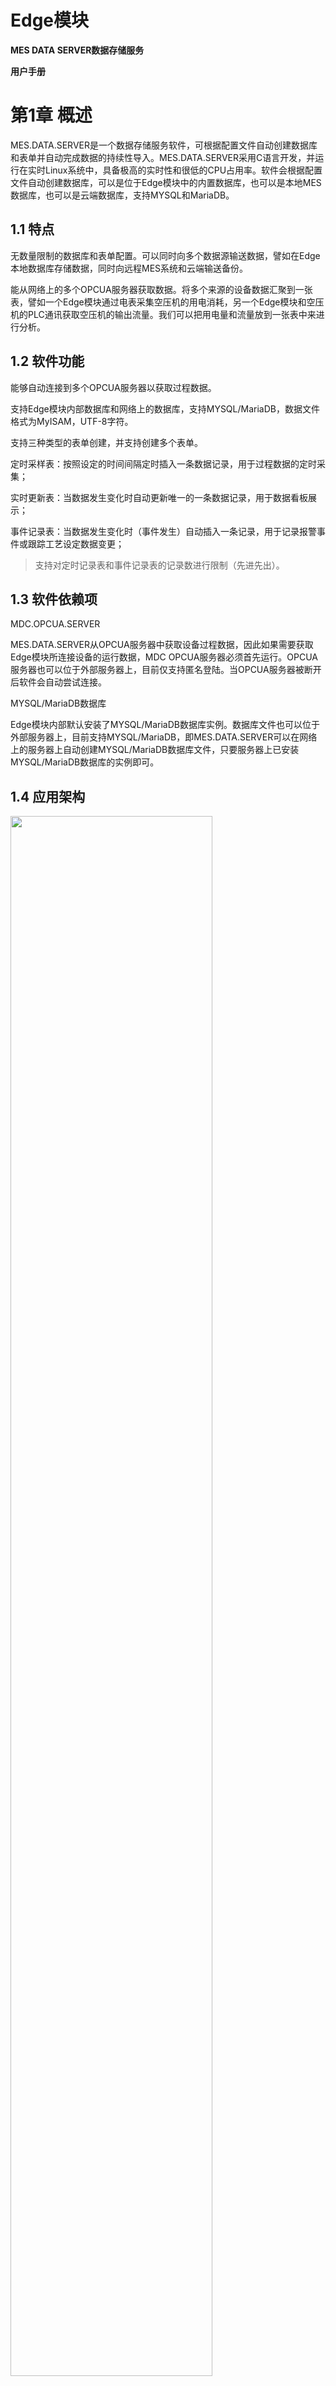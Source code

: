 
**Edge模块**
==========

**MES DATA SERVER数据存储服务**

**用户手册**

第1章 概述 
==========

MES.DATA.SERVER是一个数据存储服务软件，可根据配置文件自动创建数据库和表单并自动完成数据的持续性导入。MES.DATA.SERVER采用C语言开发，并运行在实时Linux系统中，具备极高的实时性和很低的CPU占用率。软件会根据配置文件自动创建数据库，可以是位于Edge模块中的内置数据库，也可以是本地MES数据库，也可以是云端数据库，支持MYSQL和MariaDB。

1.1 特点 
--------

无数量限制的数据库和表单配置。可以同时向多个数据源输送数据，譬如在Edge本地数据库存储数据，同时向远程MES系统和云端输送备份。

能从网络上的多个OPCUA服务器获取数据。将多个来源的设备数据汇聚到一张表，譬如一个Edge模块通过电表采集空压机的用电消耗，另一个Edge模块和空压机的PLC通讯获取空压机的输出流量。我们可以把用电量和流量放到一张表中来进行分析。

1.2 软件功能 
------------

能够自动连接到多个OPCUA服务器以获取过程数据。

支持Edge模块内部数据库和网络上的数据库，支持MYSQL/MariaDB，数据文件格式为MyISAM，UTF-8字符。

支持三种类型的表单创建，并支持创建多个表单。

定时采样表：按照设定的时间间隔定时插入一条数据记录，用于过程数据的定时采集；

实时更新表：当数据发生变化时自动更新唯一的一条数据记录，用于数据看板展示；

事件记录表：当数据发生变化时（事件发生）自动插入一条记录，用于记录报警事件或跟踪工艺设定数据变更；

> 支持对定时记录表和事件记录表的记录数进行限制（先进先出）。

1.3 软件依赖项 
--------------

MDC.OPCUA.SERVER

MES.DATA.SERVER从OPCUA服务器中获取设备过程数据，因此如果需要获取Edge模块所连接设备的运行数据，MDC
OPCUA服务器必须首先运行。OPCUA服务器也可以位于外部服务器上，目前仅支持匿名登陆。当OPCUA服务器被断开后软件会自动尝试连接。

MYSQL/MariaDB数据库

Edge模块内部默认安装了MYSQL/MariaDB数据库实例。数据库文件也可以位于外部服务器上，目前支持MYSQL/MariaDB，即MES.DATA.SERVER可以在网络上的服务器上自动创建MYSQL/MariaDB数据库文件，只要服务器上已安装MYSQL/MariaDB数据库的实例即可。

1.4 应用架构 
------------

<img src="https://scapeakstorage.blob.core.chinacloudapi.cn/helppic/mes/image2.png" width="80%"/>


第2章 EdgePlant配置 
===================

2.1 查看配置 
------------

<img src="https://scapeakstorage.blob.core.chinacloudapi.cn/helppic/mes/image3.png" width="80%"/>


运行EdgePlant软件，根据所使用的网卡，搜索并连接到模块；选择“应用软件”；选择“数据存储”，打开MES
DATA SERVER软件的配置。

<img src="https://scapeakstorage.blob.core.chinacloudapi.cn/helppic/mes/image4.png" width="80%"/>


读取模块配置：读取Edge中现有配置文件

下载模块配置：将修改后的配置文件下载至Edge，每次修改配置后需要重新下载配置

打开模块配置：打开本地电脑上的xml配置文件

保存模块配置：将当前xml配置文件保存到本地电脑

2.2 软件运行 
------------

### 2.2.1 程序开机自启 

<img src="https://scapeakstorage.blob.core.chinacloudapi.cn/helppic/mes/image5.png" width="80%"/>


在“系统设置/软件管理/数据储存”菜单下，找到“MES DATA
SERVER”软件，复制“文件路径”，打开“开机启动”菜单。

<img src="https://scapeakstorage.blob.core.chinacloudapi.cn/helppic/mes/image6.png" width="80%"/>


新建配置，自定义“软件名称”，将上述复制的“文件路径”粘贴到“软件路径”，设置启动延时，通常为“1000毫秒”，最后下载配置。

此时每次重启Edge或者重新上电，系统启动后，MES DATA
SERVER程序都会自动运行。

### 2.2.2 程序重启 

<img src="https://scapeakstorage.blob.core.chinacloudapi.cn/helppic/mes/image7.png" width="80%"/>


选择“系统设置/系统信息/系统/进程列表”，在进程列表下找到“MES\_DATA\_SERVER”进程，双击打开进程，可以选择“重启进程”或“终止进程”。

每次修改完软件配置并下载配置文件后，都需要按此步骤重新运行程序，新的配置文件才会生效。

2.3 数据源定义 
--------------

数据源定义用于指定整个配置文件的外部数据源，可以定义多个OPCUA
SERVER连接。（Mes.Data.Server从外部数据源获取数据并插入到指定的表单中）

<img src="https://scapeakstorage.blob.core.chinacloudapi.cn/helppic/mes/image8.png" width="80%"/> 

右键“数据源定义”，添加OPCUA服务器。自定义“服务器名称”，终结点格式为“opc.tcp://ip地址:端口号”，如果使用Edge的内置OPCUA服务器，终结点中的IP地址，需要设置为当前电脑所连接Edge模块的网口IP地址。

Edge模块的IP地址，可以在EdgePlant软件左下角查看。如此时电脑通过Edge的Eth0连接，终结点设置为“opc.tcp://192.168.10.118:4840”。

<img src="https://scapeakstorage.blob.core.chinacloudapi.cn/helppic/mes/image9.png" width="80%"/>


2.4 数据库服务器连接 
--------------------

数据库服务器连接用于配置数据库服务器，也就是数据库的实例。

### 2.4.1 数据服务配置 

右键添加数据库服务器连接。“服务器IP”为数据库实例所在的远程计算机的IP地址，注意通过网络访问需要开启3306端口。指定一个能够远程访问，并拥有足够数据库操作权限的账号密码，用于连接远程数据库。

<img src="https://scapeakstorage.blob.core.chinacloudapi.cn/helppic/mes/image10.png" width="80%"/>


### 2.4.2 数据库配置 

右键创建数据库，自定义数据库名称。指定“自动创建”，如果数据库不存在是否自动创建。指定“自动删除”，如果数据库已存在，则是否先删除。

程序运行首先会执行“自动删除”，再执行“自动创建”。因此，如果不想要删除原来的数据库，则避免多个数据库名称重复，或者指定“自动删除”为“否”。“自动创建”必须设置为“是”。在数据库服务器连接下，可以定义多个数据库。如果需要，可以将多张表划分到不同的数据库中。

<img src="https://scapeakstorage.blob.core.chinacloudapi.cn/helppic/mes/image11.png" width="80%"/>


### 2.4.3 数据表配置 

右击数据库创建数据表，目前支持三种类型的数据表。

**实时更新表**：表中只有一条记录，每间隔一定时间就更新所有字段的值。用于在线显示当前过程数据。

**定时记录表**：周期性记录表，每间隔一定时间就向表中插入一条记录。用于记录历史过程数据。

**事件记录表**：事件触发记录表，每间隔一定时间就依次检查一遍每个事件是否满足，如果该事件满足则插入一条记录。用于当某事件发生时插入一条信息，如报警信息和产线动作记录。

<img src="https://scapeakstorage.blob.core.chinacloudapi.cn/helppic/mes/image12.png" width="80%"/> 

指定“自动创建”，如果数据表不存在是否自动创建。指定“自动删除”，如果数据表已存在，则是否先删除。处理逻辑和数据库一样。

设定“时间常数”，指示不同类型数据表更新/插入/检查事件的事件间隔，单位为毫秒。

设定“记录限定数”，适用于定时记录表和事件记录表。等于0代表无限制，大于0为记录的限定数。当超过限定数时插入一条新记录会删除一条旧记录。删除的旧记录是按照ID字段排序的，因此当该参数大于0时要求表必须定义一个名为ID的自增字段。

每个Table表都是独立和并行执行的，相互之间没有关联。表在被更新和插入时都会依次处理所有定义的字段。

### 2.4.4 字段配置 

右键数据表，创建字段。

可以选中字段上下移动，调整数据表格式。

<img src="https://scapeakstorage.blob.core.chinacloudapi.cn/helppic/mes/image13.png" width="80%"/>


字段名称、字段别名：即数据表中的字段名称和注释。

字段声明：不局限于INT、VARCHAR、FLOAT之类的简单类型，任何Mysql的CREATE语句能识别的字段定义都可以。

数据格式符、字段数据源、OPCUA标签需要配合设置：

<img src="https://scapeakstorage.blob.core.chinacloudapi.cn/helppic/mes/image14.png" width="80%"/> 

<img src="https://scapeakstorage.blob.core.chinacloudapi.cn/helppic/mes/image15.png" width="80%"/>


### 2.4.5 OPC标签值字段配置 

用于从OPCUA服务器读取一个变量值，并转换成需要的数据类型写入数据库。

<img src="https://scapeakstorage.blob.core.chinacloudapi.cn/helppic/mes/image16.png" width="80%"/>


打开“OPCUA标签选择”对话框，选择“已配置的数据源”，在“节点空间浏览”中选择需要链接的节点。

<img src="https://scapeakstorage.blob.core.chinacloudapi.cn/helppic/mes/image17.png" width="80%"/>


<img src="https://scapeakstorage.blob.core.chinacloudapi.cn/helppic/mes/image18.png" width="80%"/> 

### 2.4.6 列表值字段 

<img src="https://scapeakstorage.blob.core.chinacloudapi.cn/helppic/mes/image19.png" width="80%"/>


该字段仅当“数据格式符”为“ListValue”时才允许定义。其余配置和OPC标签值字段配置相同。

<img src="https://scapeakstorage.blob.core.chinacloudapi.cn/helppic/mes/image20.png" width="80%"/>


列表值字段用于配置列表属性。

列表配置可以定义多个，没有限制。

值范围：将变量值与每一个列表值范围（数值范围，整数或浮点数）进行对比，如果匹配则解析该数据源数值作为字段的值。波浪线\~前面的数值为最小值（大于等于），\~后面的数值为最大值（小于等于），没有\~则认为是数值匹配（等于）。

数据格式符：指定该参数的文本，作为字段值写入数据库。

列表数据源：如果选择“数据格式符”，则直接取“数据格式符”参数从指定的值，如果选择“OPCUA服务器”，则取“OPCUA标签”中定义的值。

OPCUA标签：可直接复制列表值字段中选择的OPCUA标签。

### 2.4.7 事件节点 

<img src="https://scapeakstorage.blob.core.chinacloudapi.cn/helppic/mes/image21.png" width="80%"/>


事件记录表中可以配置多个Event节点，每个Event节点定义一个发生的事件。一个表内可以定义多个Event节点，这些Event节点将被单独扫描处理，每个满足触发条件的Event都将引起插入一条完整的记录。

触发类型：支持对位值的跳变检查，“上升沿触发”代表0-1上升沿跳变，“下降沿触发”代表1-0下降沿跳变。支持值变化检查，当Event节点值发生变化，即触发事件。

复位触发信号：目前仅可设置为“无”或者“复位触发信号”，当设置为"复位"时，当事件发生后自动复位事件对应的OPCUA变量（即“OPCUA标签”定义的变量）。

事件关联文本：用来标注一个纯字符串的事件文本，可用于插入到字段中。

### 2.4.8 事件文本字段 

只有在事件记录表中可以创建该字段。

<img src="https://scapeakstorage.blob.core.chinacloudapi.cn/helppic/mes/image22.png" width="80%"/>


将触发事件的文本填充到这个字段：即将上述“EVENT事件节点”中定义的“事件关联文本”，填充到字段中。这样，对于不同的事件就可以记录不同的内容，譬如记录所有报警的表或者设备的所有动作。

### 2.4.9 常用字段举例 

**自增主键字段（自增字段必须设置为主键）**

<img src="https://scapeakstorage.blob.core.chinacloudapi.cn/helppic/mes/image23.png" width="80%"/> 

**日期时间字段**

<img src="https://scapeakstorage.blob.core.chinacloudapi.cn/helppic/mes/image24.png" width="80%"/>


**固定数值字段**

<img src="https://scapeakstorage.blob.core.chinacloudapi.cn/helppic/mes/image25.png" width="80%"/> 

**固定字符串字段**

<img src="https://scapeakstorage.blob.core.chinacloudapi.cn/helppic/mes/image26.png" width="80%"/> 

**OPC标签值字段**

将OPCUA整数变量值填充到整数字段：

<img src="https://scapeakstorage.blob.core.chinacloudapi.cn/helppic/mes/image27.png" width="80%"/> 

将OPCUA浮点数变量值填充到单精度字段（格式化为3位小数）：

<img src="https://scapeakstorage.blob.core.chinacloudapi.cn/helppic/mes/image28.png" width="80%"/>


将OPCUA整数变量值填充到字符串字段，%d前后加单引号：

<img src="https://scapeakstorage.blob.core.chinacloudapi.cn/helppic/mes/image29.png" width="80%"/>


将OPCUA整数变量值转换为16进制数值填充到字符串字段：

<img src="https://scapeakstorage.blob.core.chinacloudapi.cn/helppic/mes/image30.png" width="80%"/>


将OPCUA字符串变量值填充到字符串字段，%s前后加单引号：

<img src="https://scapeakstorage.blob.core.chinacloudapi.cn/helppic/mes/image31.png" width="80%"/> 

**列表值字段**

例：当OPCUA变量值为1，该字段写入“列表值=1”；当OPCUA变量大于2，该字段写入“列表值=2”。

<img src="https://scapeakstorage.blob.core.chinacloudapi.cn/helppic/mes/image32.png" width="80%"/>


<img src="https://scapeakstorage.blob.core.chinacloudapi.cn/helppic/mes/image33.png" width="80%"/>


<img src="https://scapeakstorage.blob.core.chinacloudapi.cn/helppic/mes/image34.png" width="80%"/>


2.5 配置注意事项 
----------------

MES.DATA.SERVER能够满足大多数的数据记录需求，目的也是通过配置快速实现信息化项目上的数据存储。注意使用上的限定：

每次修改配置都需要重新下载配置文件，并重启MES DATA
SERVER进程后，新的配置文件才会生效。

单条SQL语句被限制在16K字符长度，如果表单的字段很多，软件生成的SQL语句超过16K字符的长度将导致出错。

SQL语句中单个字段的创建、插入和更新字符串不能大于256个字符，所以尽量把字段名设置的短一点。

ServerName、ServerHost、AccountUser、AccountPassword、DatabaseName被限制在64个字符，EndpointUrl被限制在256个字符。

TableName、EventName、FieldName、FieldAlias、FieldType、ListName、DataRange、DataSource被限制在64个字符。

ItemNode、DataFormat、EventText被限制在256个字符。尽量把OPCUA变量名设置的短一点。
